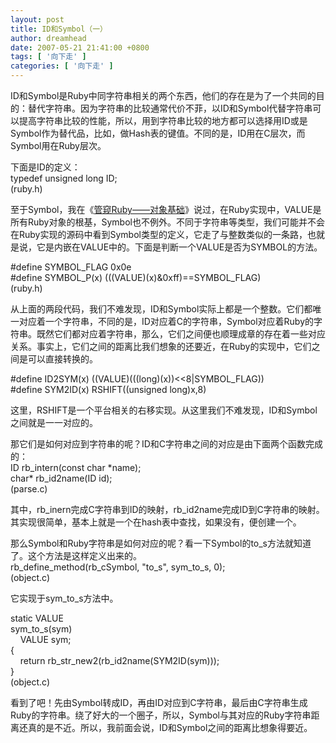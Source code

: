 ```yaml
---
layout: post
title: ID和Symbol（一）
author: dreamhead
date: 2007-05-21 21:41:00 +0800
tags: [ '向下走' ]
categories: [ '向下走' ]
---
```


ID和Symbol是Ruby中同字符串相关的两个东西，他们的存在是为了一个共同的目的：替代字符串。因为字符串的比较通常代价不菲，以ID和Symbol代替字符串可以提高字符串比较的性能，所以，用到字符串比较的地方都可以选择用ID或是Symbol作为替代品，比如，做Hash表的键值。不同的是，ID用在C层次，而Symbol用在Ruby层次。  
  
下面是ID的定义：  
typedef unsigned long ID;  
(ruby.h)  
  
至于Symbol，我在《[管窥Ruby——对象基础](http://dreamhead.blogbus.com/logs/2006/09/3299713.html)》说过，在Ruby实现中，VALUE是所有Ruby对象的根基，Symbol也不例外。不同于字符串等类型，我们可能并不会在Ruby实现的源码中看到Symbol类型的定义，它走了与整数类似的一条路，也就是说，它是内嵌在VALUE中的。下面是判断一个VALUE是否为SYMBOL的方法。  
  
#define SYMBOL\_FLAG 0x0e  
#define SYMBOL\_P(x) (((VALUE)(x)&0xff)==SYMBOL\_FLAG)  
(ruby.h)  
  
从上面的两段代码，我们不难发现，ID和Symbol实际上都是一个整数。它们都唯一对应着一个字符串，不同的是，ID对应着C的字符串，Symbol对应着Ruby的字符串。既然它们都对应着字符串，那么，它们之间便也顺理成章的存在着一些对应关系。事实上，它们之间的距离比我们想象的还要近，在Ruby的实现中，它们之间是可以直接转换的。  
  
#define ID2SYM(x) ((VALUE)(((long)(x))\<\<8|SYMBOL\_FLAG))  
#define SYM2ID(x) RSHIFT((unsigned long)x,8)  
  
这里，RSHIFT是一个平台相关的右移实现。从这里我们不难发现，ID和Symbol之间就是一一对应的。  
  
那它们是如何对应到字符串的呢？ID和C字符串之间的对应是由下面两个函数完成的：  
ID rb\_intern(const char \*name);  
char\* rb\_id2name(ID id);  
(parse.c)  
  
其中，rb\_inern完成C字符串到ID的映射，rb\_id2name完成ID到C字符串的映射。其实现很简单，基本上就是一个在hash表中查找，如果没有，便创建一个。  
  
那么Symbol和Ruby字符串是如何对应的呢？看一下Symbol的to\_s方法就知道了。这个方法是这样定义出来的。  
rb\_define\_method(rb\_cSymbol, "to\_s", sym\_to\_s, 0);  
(object.c)  
  
它实现于sym\_to\_s方法中。  
  
static VALUE  
sym\_to\_s(sym)  
&nbsp;&nbsp;&nbsp; VALUE sym;  
{  
&nbsp;&nbsp;&nbsp; return rb\_str\_new2(rb\_id2name(SYM2ID(sym)));  
}  
(object.c)  
  
看到了吧！先由Symbol转成ID，再由ID对应到C字符串，最后由C字符串生成Ruby的字符串。绕了好大的一个圈子，所以，Symbol与其对应的Ruby字符串距离还真的是不近。所以，我前面会说，ID和Symbol之间的距离比想象得要近。


